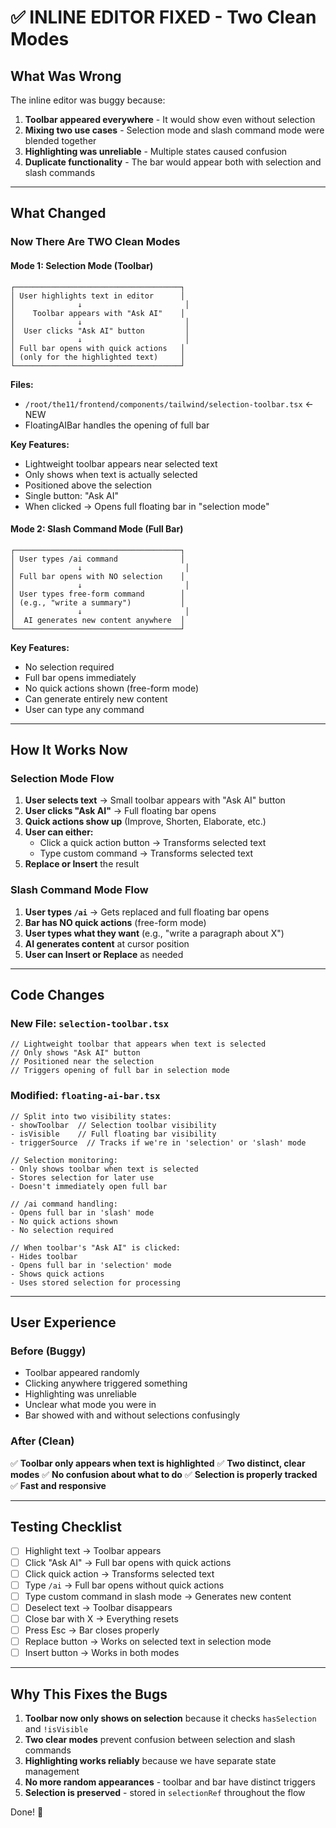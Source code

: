 # ✅ INLINE EDITOR FIXED - Two Clean Modes

## What Was Wrong

The inline editor was buggy because:
1. **Toolbar appeared everywhere** - It would show even without selection
2. **Mixing two use cases** - Selection mode and slash command mode were blended together
3. **Highlighting was unreliable** - Multiple states caused confusion
4. **Duplicate functionality** - The bar would appear both with selection and slash commands

---

## What Changed

### Now There Are TWO Clean Modes

#### **Mode 1: Selection Mode (Toolbar)**
```
┌─────────────────────────────────────┐
│ User highlights text in editor      │
│              ↓                       │
│    Toolbar appears with "Ask AI"    │
│              ↓                       │
│  User clicks "Ask AI" button         │
│              ↓                       │
│ Full bar opens with quick actions   │
│ (only for the highlighted text)     │
└─────────────────────────────────────┘
```

**Files:** 
- `/root/the11/frontend/components/tailwind/selection-toolbar.tsx` ← NEW
- FloatingAIBar handles the opening of full bar

**Key Features:**
- Lightweight toolbar appears near selected text
- Only shows when text is actually selected
- Positioned above the selection
- Single button: "Ask AI"
- When clicked → Opens full floating bar in "selection mode"

#### **Mode 2: Slash Command Mode (Full Bar)**
```
┌─────────────────────────────────────┐
│ User types /ai command              │
│              ↓                       │
│ Full bar opens with NO selection    │
│              ↓                       │
│ User types free-form command        │
│ (e.g., "write a summary")           │
│              ↓                       │
│  AI generates new content anywhere  │
└─────────────────────────────────────┘
```

**Key Features:**
- No selection required
- Full bar opens immediately
- No quick actions shown (free-form mode)
- Can generate entirely new content
- User can type any command

---

## How It Works Now

### Selection Mode Flow

1. **User selects text** → Small toolbar appears with "Ask AI" button
2. **User clicks "Ask AI"** → Full floating bar opens
3. **Quick actions show up** (Improve, Shorten, Elaborate, etc.)
4. **User can either:**
   - Click a quick action button → Transforms selected text
   - Type custom command → Transforms selected text
5. **Replace or Insert** the result

### Slash Command Mode Flow

1. **User types `/ai`** → Gets replaced and full floating bar opens
2. **Bar has NO quick actions** (free-form mode)
3. **User types what they want** (e.g., "write a paragraph about X")
4. **AI generates content** at cursor position
5. **User can Insert or Replace** as needed

---

## Code Changes

### New File: `selection-toolbar.tsx`
```tsx
// Lightweight toolbar that appears when text is selected
// Only shows "Ask AI" button
// Positioned near the selection
// Triggers opening of full bar in selection mode
```

### Modified: `floating-ai-bar.tsx`
```tsx
// Split into two visibility states:
- showToolbar  // Selection toolbar visibility
- isVisible    // Full floating bar visibility
- triggerSource  // Tracks if we're in 'selection' or 'slash' mode

// Selection monitoring:
- Only shows toolbar when text is selected
- Stores selection for later use
- Doesn't immediately open full bar

// /ai command handling:
- Opens full bar in 'slash' mode
- No quick actions shown
- No selection required

// When toolbar's "Ask AI" is clicked:
- Hides toolbar
- Opens full bar in 'selection' mode
- Shows quick actions
- Uses stored selection for processing
```

---

## User Experience

### Before (Buggy)
- Toolbar appeared randomly
- Clicking anywhere triggered something
- Highlighting was unreliable
- Unclear what mode you were in
- Bar showed with and without selections confusingly

### After (Clean)
✅ **Toolbar only appears when text is highlighted**
✅ **Two distinct, clear modes**
✅ **No confusion about what to do**
✅ **Selection is properly tracked**
✅ **Fast and responsive**

---

## Testing Checklist

- [ ] Highlight text → Toolbar appears
- [ ] Click "Ask AI" → Full bar opens with quick actions
- [ ] Click quick action → Transforms selected text
- [ ] Type `/ai` → Full bar opens without quick actions
- [ ] Type custom command in slash mode → Generates new content
- [ ] Deselect text → Toolbar disappears
- [ ] Close bar with X → Everything resets
- [ ] Press Esc → Bar closes properly
- [ ] Replace button → Works on selected text in selection mode
- [ ] Insert button → Works in both modes

---

## Why This Fixes the Bugs

1. **Toolbar now only shows on selection** because it checks `hasSelection` and `!isVisible`
2. **Two clear modes** prevent confusion between selection and slash commands
3. **Highlighting works reliably** because we have separate state management
4. **No more random appearances** - toolbar and bar have distinct triggers
5. **Selection is preserved** - stored in `selectionRef` throughout the flow

Done! 🎉
